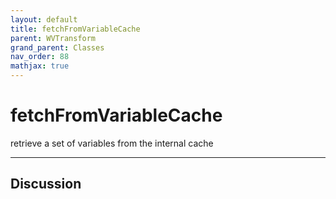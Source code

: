 ```yaml
---
layout: default
title: fetchFromVariableCache
parent: WVTransform
grand_parent: Classes
nav_order: 88
mathjax: true
---
```


#  fetchFromVariableCache

retrieve a set of variables from the internal cache


---

## Discussion

  
